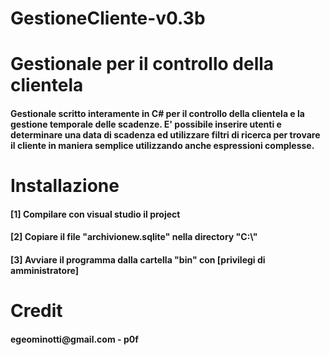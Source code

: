 # GestioneCliente-v0.3b
<h1>Gestionale per il controllo della clientela</h1>

<h4>
Gestionale scritto interamente in C# per il controllo della clientela e la gestione temporale delle scadenze. 
E' possibile inserire utenti e determinare una data di scadenza ed utilizzare filtri di ricerca per trovare il cliente in maniera semplice 
utilizzando anche espressioni complesse.
</h4>

<h1> Installazione </h1>

<h4> [1] Compilare con visual studio il project </h4>
<h4> [2] Copiare il file "archivionew.sqlite" nella directory "C:\" </h4>
<h4> [3] Avviare il programma dalla cartella "bin" con  [privilegi di amministratore]</h4>

<h1> Credit </h1>

<h4> egeominotti@gmail.com - p0f </h4>
